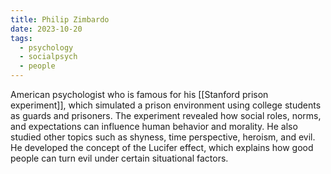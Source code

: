 ```yaml
---
title: Philip Zimbardo
date: 2023-10-20
tags:
  - psychology
  - socialpsych
  - people
---
```

 American psychologist who is famous for his [[Stanford prison experiment]], which simulated a prison environment using college students as guards and prisoners. The experiment revealed how social roles, norms, and expectations can influence human behavior and morality. He also studied other topics such as shyness, time perspective, heroism, and evil. He developed the concept of the Lucifer effect, which explains how good people can turn evil under certain situational factors.